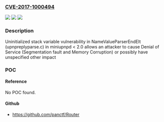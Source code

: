 ### [CVE-2017-1000494](https://cve.mitre.org/cgi-bin/cvename.cgi?name=CVE-2017-1000494)
![](https://img.shields.io/static/v1?label=Product&message=n%2Fa&color=blue)
![](https://img.shields.io/static/v1?label=Version&message=n%2Fa&color=blue)
![](https://img.shields.io/static/v1?label=Vulnerability&message=n%2Fa&color=brighgreen)

### Description

Uninitialized stack variable vulnerability in NameValueParserEndElt (upnpreplyparse.c) in miniupnpd < 2.0 allows an attacker to cause Denial of Service (Segmentation fault and Memory Corruption) or possibly have unspecified other impact

### POC

#### Reference
No POC found.

#### Github
- https://github.com/panctf/Router

